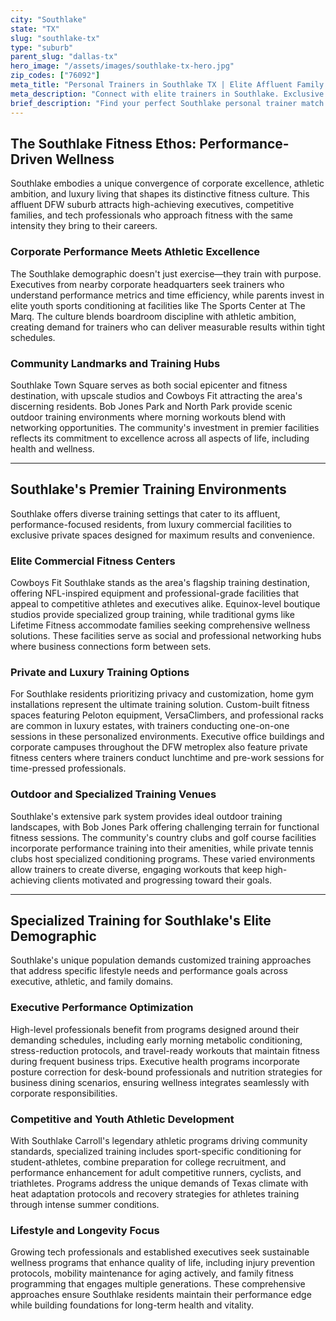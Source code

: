 ```yaml
---
city: "Southlake"
state: "TX"
slug: "southlake-tx"
type: "suburb"
parent_slug: "dallas-tx"
hero_image: "/assets/images/southlake-tx-hero.jpg"
zip_codes: ["76092"]
meta_title: "Personal Trainers in Southlake TX | Elite Affluent Family & Sports Fitness"
meta_description: "Connect with elite trainers in Southlake. Exclusive coaching for luxury homes, top-tier school sports conditioning, and high-discretion clientele."
brief_description: "Find your perfect Southlake personal trainer match today. Our elite service connects you with certified professionals specializing in executive fitness, competitive athletic training, and luxury lifestyle optimization. Whether you need high-intensity workouts at Cowboys Fit, private sessions in your home gym, or specialized programs for marathon prep and corporate wellness, we match you with trainers who understand Southlake's demanding professional landscape. Serving Southlake, Westlake, and surrounding DFW suburbs, we help busy executives, competitive athletes, and growing tech professionals achieve peak performance through personalized training solutions that fit your schedule and ambitious goals."
---
```

## The Southlake Fitness Ethos: Performance-Driven Wellness

Southlake embodies a unique convergence of corporate excellence, athletic ambition, and luxury living that shapes its distinctive fitness culture. This affluent DFW suburb attracts high-achieving executives, competitive families, and tech professionals who approach fitness with the same intensity they bring to their careers.

### Corporate Performance Meets Athletic Excellence

The Southlake demographic doesn't just exercise—they train with purpose. Executives from nearby corporate headquarters seek trainers who understand performance metrics and time efficiency, while parents invest in elite youth sports conditioning at facilities like The Sports Center at The Marq. The culture blends boardroom discipline with athletic ambition, creating demand for trainers who can deliver measurable results within tight schedules.

### Community Landmarks and Training Hubs

Southlake Town Square serves as both social epicenter and fitness destination, with upscale studios and Cowboys Fit attracting the area's discerning residents. Bob Jones Park and North Park provide scenic outdoor training environments where morning workouts blend with networking opportunities. The community's investment in premier facilities reflects its commitment to excellence across all aspects of life, including health and wellness.

---

## Southlake's Premier Training Environments

Southlake offers diverse training settings that cater to its affluent, performance-focused residents, from luxury commercial facilities to exclusive private spaces designed for maximum results and convenience.

### Elite Commercial Fitness Centers

Cowboys Fit Southlake stands as the area's flagship training destination, offering NFL-inspired equipment and professional-grade facilities that appeal to competitive athletes and executives alike. Equinox-level boutique studios provide specialized group training, while traditional gyms like Lifetime Fitness accommodate families seeking comprehensive wellness solutions. These facilities serve as social and professional networking hubs where business connections form between sets.

### Private and Luxury Training Options

For Southlake residents prioritizing privacy and customization, home gym installations represent the ultimate training solution. Custom-built fitness spaces featuring Peloton equipment, VersaClimbers, and professional racks are common in luxury estates, with trainers conducting one-on-one sessions in these personalized environments. Executive office buildings and corporate campuses throughout the DFW metroplex also feature private fitness centers where trainers conduct lunchtime and pre-work sessions for time-pressed professionals.

### Outdoor and Specialized Training Venues

Southlake's extensive park system provides ideal outdoor training landscapes, with Bob Jones Park offering challenging terrain for functional fitness sessions. The community's country clubs and golf course facilities incorporate performance training into their amenities, while private tennis clubs host specialized conditioning programs. These varied environments allow trainers to create diverse, engaging workouts that keep high-achieving clients motivated and progressing toward their goals.

---

## Specialized Training for Southlake's Elite Demographic

Southlake's unique population demands customized training approaches that address specific lifestyle needs and performance goals across executive, athletic, and family domains.

### Executive Performance Optimization

High-level professionals benefit from programs designed around their demanding schedules, including early morning metabolic conditioning, stress-reduction protocols, and travel-ready workouts that maintain fitness during frequent business trips. Executive health programs incorporate posture correction for desk-bound professionals and nutrition strategies for business dining scenarios, ensuring wellness integrates seamlessly with corporate responsibilities.

### Competitive and Youth Athletic Development

With Southlake Carroll's legendary athletic programs driving community standards, specialized training includes sport-specific conditioning for student-athletes, combine preparation for college recruitment, and performance enhancement for adult competitive runners, cyclists, and triathletes. Programs address the unique demands of Texas climate with heat adaptation protocols and recovery strategies for athletes training through intense summer conditions.

### Lifestyle and Longevity Focus

Growing tech professionals and established executives seek sustainable wellness programs that enhance quality of life, including injury prevention protocols, mobility maintenance for aging actively, and family fitness programming that engages multiple generations. These comprehensive approaches ensure Southlake residents maintain their performance edge while building foundations for long-term health and vitality.